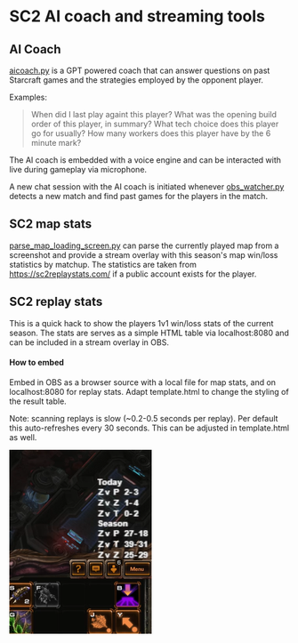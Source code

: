 # SC2 AI coach and streaming tools 

## AI Coach

[aicoach.py](aicoach.py) is a GPT powered coach that can answer questions on past Starcraft games and the strategies employed by the opponent player. 

Examples: 

> When did I last play againt this player? 
> What was the opening build order of this player, in summary? 
> What tech choice does this player go for usually? 
> How many workers does this player have by the 6 minute mark? 

The AI coach is embedded with a voice engine and can be interacted with live during gameplay via microphone. 

A new chat session with the AI coach is initiated whenever [obs_watcher.py](obs_watcher.py) detects a new match and find past games for the players in the match. 

## SC2 map stats

[parse_map_loading_screen.py](parse_map_loading_screen.py) can parse the currently played map from a screenshot and provide a stream overlay with this season's map win/loss statistics by matchup. The statistics are taken from https://sc2replaystats.com/ if a public account exists for the player. 

## SC2 replay stats

This is a quick hack to show the players 1v1 win/loss stats of the current season. The stats are serves as a simple HTML table via localhost:8080 and can be included in a stream overlay in OBS.

#### How to embed

Embed in OBS as a browser source with a local file for map stats, and on localhost:8080 for replay stats. Adapt template.html to change the styling of the result table. 

Note: scanning replays is slow (~0.2-0.5 seconds per replay). Per default this auto-refreshes every 30 seconds. This can be adjusted in template.html as well. 

![example](example.png)